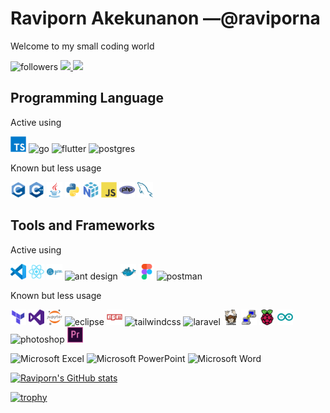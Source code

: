 # Raviporn Akekunanon —@raviporna

Welcome to my small coding world

<img alt="followers" title="Follow me on Github" src="https://img.shields.io/github/followers/raviporna?color=236ad3&style=for-the-badge&logo=github&label=Follow"/>
<a href="https://www.facebook.com/RavipornA">
  <img src="https://img.shields.io/badge/Facebook-%231877F2.svg?style=for-the-badge&logo=Facebook&logoColor=white">
</a>
<a href="https://www.linkedin.com/in/raviporna/">
  <img src="https://img.shields.io/badge/linkedin-%230077B5.svg?style=for-the-badge&logo=linkedin&logoColor=white">
</a>

## Programming Language

<p>Active using</p>
<p>
<img src="https://raw.githubusercontent.com/devicons/devicon/master/icons/typescript/typescript-original.svg" alt="typescript" height="25"/>
<img src="https://cdn.jsdelivr.net/gh/devicons/devicon@latest/icons/go/go-original-wordmark.svg" alt="go" height="25"/>
<img src="https://cdn.jsdelivr.net/gh/devicons/devicon@latest/icons/flutter/flutter-original.svg" alt="flutter" height="25"/>
<img src="https://cdn.jsdelivr.net/gh/devicons/devicon@latest/icons/postgresql/postgresql-original.svg" alt="postgres" height="25"/>
</p>

<p>Known but less usage</p>
<p>
<img src="https://raw.githubusercontent.com/devicons/devicon/master/icons/c/c-original.svg" alt="c" height="25"/>
<img src="https://raw.githubusercontent.com/devicons/devicon/master/icons/cplusplus/cplusplus-original.svg" alt="cpp" height="25"/>
<img src="https://raw.githubusercontent.com/devicons/devicon/master/icons/java/java-original.svg" alt="java" height="25"/>
<img src="https://raw.githubusercontent.com/devicons/devicon/master/icons/python/python-original.svg" alt="python" height="25"/>
<img src="https://raw.githubusercontent.com/devicons/devicon/master/icons/numpy/numpy-original.svg" alt="numpy" height="25"/>
<img src="https://raw.githubusercontent.com/devicons/devicon/master/icons/javascript/javascript-original.svg" alt="javascript" height="25"/>
<img src="https://raw.githubusercontent.com/devicons/devicon/master/icons/php/php-original.svg" alt="php" height="25"/>
<img src="https://raw.githubusercontent.com/devicons/devicon/master/icons/mysql/mysql-original.svg" alt="mysql" height="25"/>
</p>

## Tools and Frameworks

<p>Active using</p>
<p>
<img src="https://raw.githubusercontent.com/devicons/devicon/master/icons/vscode/vscode-original.svg" alt="vscode" height="25"/>
<img src="https://raw.githubusercontent.com/devicons/devicon/master/icons/react/react-original.svg" alt="react" height="25"/>
<img src="https://raw.githubusercontent.com/devicons/devicon/master/icons/yarn/yarn-original-wordmark.svg" alt="yarn" height="25"/>
<img src="https://cdn.jsdelivr.net/gh/devicons/devicon@latest/icons/antdesign/antdesign-original.svg" alt="ant design" height="25"/>
<img src="https://raw.githubusercontent.com/devicons/devicon/master/icons/docker/docker-original.svg" alt="docker" height="25"/>
<img src="https://raw.githubusercontent.com/devicons/devicon/master/icons/figma/figma-original.svg" alt="figma" height="25"/>
<img src="https://cdn.jsdelivr.net/gh/devicons/devicon@latest/icons/postman/postman-original.svg" alt="postman" height="25"/>
</p>

<p>Known but less usage</p>
<p>
<img src="https://raw.githubusercontent.com/devicons/devicon/master/icons/terraform/terraform-original.svg" alt="terraform" height="25"/>
<img src="https://raw.githubusercontent.com/devicons/devicon/master/icons/visualstudio/visualstudio-plain.svg" alt="visual studio" height="25"/>
<img src="https://raw.githubusercontent.com/devicons/devicon/master/icons/jupyter/jupyter-original-wordmark.svg" alt="jupyter" height="25"/>
<img src="https://cdn.jsdelivr.net/gh/devicons/devicon@latest/icons/eclipse/eclipse-original.svg" alt="eclipse" height="25"/>
<img src="https://raw.githubusercontent.com/devicons/devicon/master/icons/npm/npm-original-wordmark.svg" alt="npm" height="25"/>
<img src="https://cdn.jsdelivr.net/gh/devicons/devicon@latest/icons/tailwindcss/tailwindcss-original.svg" alt="tailwindcss" height="25"/>
<img src="https://cdn.jsdelivr.net/gh/devicons/devicon@latest/icons/laravel/laravel-original.svg" alt="laravel" height="25"/>
<img src="https://raw.githubusercontent.com/devicons/devicon/master/icons/composer/composer-original.svg" alt="composer" height="25"/>
<img src="https://raw.githubusercontent.com/devicons/devicon/master/icons/putty/putty-original.svg" alt="putty" height="25"/>
<img src="https://raw.githubusercontent.com/devicons/devicon/master/icons/raspberrypi/raspberrypi-original.svg" alt="raspi" height="25"/>
<img src="https://raw.githubusercontent.com/devicons/devicon/master/icons/arduino/arduino-original.svg" alt="arduino" height="25"/>
<img src="https://cdn.jsdelivr.net/gh/devicons/devicon@latest/icons/photoshop/photoshop-original.svg" alt="photoshop" height="25"/>
<img src="https://raw.githubusercontent.com/devicons/devicon/master/icons/premierepro/premierepro-original.svg" alt="premiere pro" height="25"/>
</p>

<p>
<img src="https://img.shields.io/badge/Microsoft_Excel-217346?style=for-the-badge&logo=microsoft-excel&logoColor=white" alt="Microsoft Excel" height="25"/>
<img src="https://img.shields.io/badge/Microsoft_PowerPoint-B7472A?style=for-the-badge&logo=microsoft-powerpoint&logoColor=white" alt="Microsoft PowerPoint" height="25"/>
<img src="https://img.shields.io/badge/Microsoft_Word-2B579A?style=for-the-badge&logo=microsoft-word&logoColor=white" alt="Microsoft Word" height="25"/>
</p>

[![Raviporn's GitHub stats](https://github-readme-stats.vercel.app/api?username=raviporna&show_icons=true&theme=dracula)](https://github.com/anuraghazra/github-readme-stats)

[![trophy](https://github-profile-trophy.vercel.app/?username=raviporna&theme=chalk&margin-w=5&margin-h=5&column=-1&rank=SECRET,SSS,SS,S,AAA,AA,A,B,C)](https://github.com/ryo-ma/github-profile-trophy)

